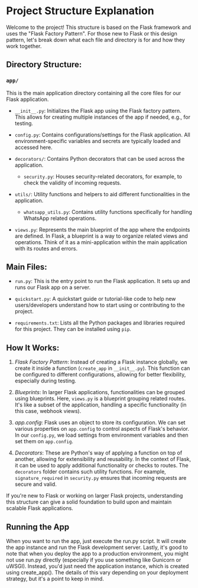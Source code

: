 # Project Structure Explanation

Welcome to the project! This structure is based on the Flask framework and uses the "Flask Factory Pattern". For those new to Flask or this design pattern, let's break down what each file and directory is for and how they work together.

## Directory Structure:

### `app/` 
This is the main application directory containing all the core files for our Flask application.

- `__init__.py`: Initializes the Flask app using the Flask factory pattern. This allows for creating multiple instances of the app if needed, e.g., for testing.

- `config.py`: Contains configurations/settings for the Flask application. All environment-specific variables and secrets are typically loaded and accessed here.

- `decorators/`: Contains Python decorators that can be used across the application.
  - `security.py`: Houses security-related decorators, for example, to check the validity of incoming requests.

- `utils/`: Utility functions and helpers to aid different functionalities in the application.
  - `whatsapp_utils.py`: Contains utility functions specifically for handling WhatsApp related operations.

- `views.py`: Represents the main blueprint of the app where the endpoints are defined. In Flask, a blueprint is a way to organize related views and operations. Think of it as a mini-application within the main application with its routes and errors.

## Main Files:

- `run.py`: This is the entry point to run the Flask application. It sets up and runs our Flask app on a server.

- `quickstart.py`: A quickstart guide or tutorial-like code to help new users/developers understand how to start using or contributing to the project.

- `requirements.txt`: Lists all the Python packages and libraries required for this project. They can be installed using `pip`.

## How It Works:

1. *Flask Factory Pattern*: Instead of creating a Flask instance globally, we create it inside a function (`create_app` in `__init__.py`). This function can be configured to different configurations, allowing for better flexibility, especially during testing.

2. *Blueprints*: In larger Flask applications, functionalities can be grouped using blueprints. Here, `views.py` is a blueprint grouping related routes. It's like a subset of the application, handling a specific functionality (in this case, webhook views).

3. *app.config*: Flask uses an object to store its configuration. We can set various properties on `app.config` to control aspects of Flask's behavior. In our `config.py`, we load settings from environment variables and then set them on `app.config`.

4. *Decorators*: These are Python's way of applying a function on top of another, allowing for extensibility and reusability. In the context of Flask, it can be used to apply additional functionality or checks to routes. The `decorators` folder contains such utility functions. For example, `signature_required` in `security.py` ensures that incoming requests are secure and valid.

If you're new to Flask or working on larger Flask projects, understanding this structure can give a solid foundation to build upon and maintain scalable Flask applications.

## Running the App
When you want to run the app, just execute the run.py script. It will create the app instance and run the Flask development server.
Lastly, it's good to note that when you deploy the app to a production environment, you might not use run.py directly (especially if you use something like Gunicorn or uWSGI). Instead, you'd just need the application instance, which is created using create_app(). The details of this vary depending on your deployment strategy, but it's a point to keep in mind.